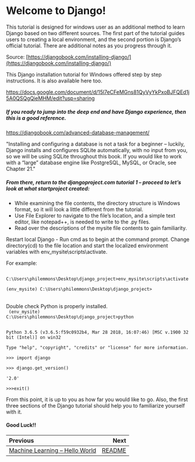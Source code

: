 # Welcome to Django!

This tutorial is designed for windows user as an additional method to learn Django based on two different sources. 
The first part of the tutorial guides users to creating a local environment, and the second portion is Django’s official tutorial. 
There are additional notes as you progress through it.

Source: [https://djangobook.com/installing-django/](https://djangobook.com/installing-django/)

This Django installation tutorial for Windows offered step by step instructions. It is also available here too.

https://docs.google.com/document/d/15l7eCFeMGns81QyVyYkPxoBJFQEd1j5A0QSQgQieMHM/edit?usp=sharing


##### If you ready to jump into the deep end and have Django experience, then this is a good reference.

https://djangobook.com/advanced-database-management/

 "Installing and configuring a database is not a task for a beginner – luckily, Django installs 
 and configures SQLite automatically, with no input from you, so we will be using SQLite throughout this book. 
 If you would like to work with a “large” database engine like PostgreSQL, MySQL, or Oracle, see Chapter 21."


##### From there, return to the djangoproject.com tutorial 1 – proceed to let’s look at what startproject created: 

*	While examining the file contents, the directory structure is Windows format, so it will look a little different from the tutorial.
*	Use File Explorer to navigate to the file’s location, and a simple text editor, like notepad++, is needed to write to the .py files.
*	Read over the descriptions of the mysite file contents to gain familiarity.

Restart local Django  - Run cmd  as to begin at the command prompt. Change directory(cd)  to the file location and 
start the localized environment variables with  env_mysite\scripts\activate.

For example:
<br>

<code>
C:\Users\philemmons\Desktop\django_project>env_mysite\scripts\activate</code><br>
<code>
(env_mysite) C:\Users\philemmons\Desktop\django_project></code><br><br>



Double check Python is properly installed.
<br>
<code>
(env_mysite) C:\Users\philemmons\Desktop\django_project>python</code><br>

<code>
Python 3.6.5 (v3.6.5:f59c0932b4, Mar 28 2018, 16:07:46) [MSC v.1900 32 bit (Intel)] on win32</code><br>
<code>
Type "help", "copyright", "credits" or "license" for more information.</code><br>
<code>
>>> import django</code><br>
<code>
>>> django.get_version()</code><br>
<code>
'2.0'</code><br>
<code>
>>>exit()</code><br>

From this point, it is up to you as how far you would like to go. 
Also, the first three sections of the Django tutorial should help you to familiarize yourself with it. 

#### Good Luck!!


| Previous | Next |
|:---------|-----:|
| [Machine Learning – Hello World](./06_machine_learning_hello_world.md) | [README](./README.md) |
